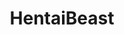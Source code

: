 ---
title: HentaiBeast
crosslinks:
- livven
- orc34
- NSFWIAMA
- Breeding
- distension
- FeralYiff
- animalromance
- consentacles
- all
- ahegao
- lfg
- FeralPokePorn
- k9storytime
- futanari
- NSFWskyrim
- GameOverGirls
---